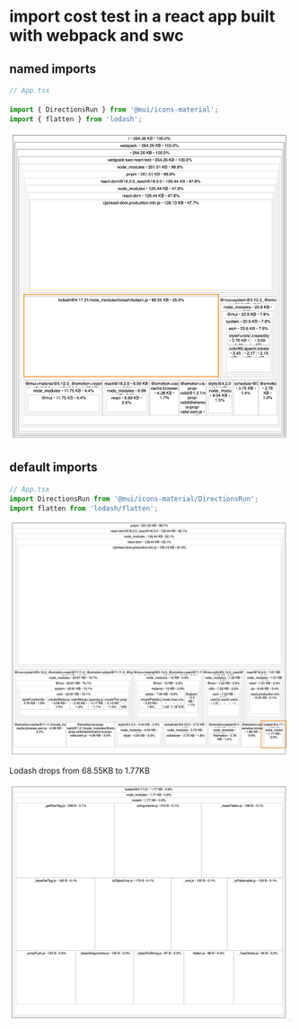 # import cost test in a react app built with webpack and swc

## named imports

```js
// App.tsx

import { DirectionsRun } from '@mui/icons-material';
import { flatten } from 'lodash';
```

<img src="./docs/named-import.png" width="500" />

## default imports

```js
// App.tsx
import DirectionsRun from '@mui/icons-material/DirectionsRun';
import flatten from 'lodash/flatten';
```

<img src="./docs/default-import.png" width="500" />

Lodash drops from 68.55KB to 1.77KB

<img src="./docs/default-import-lodash.png" width="500" />
